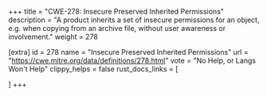 +++
title = "CWE-278: Insecure Preserved Inherited Permissions"
description	= "A product inherits a set of insecure permissions for an object, e.g. when copying from an archive file, without user awareness or involvement."
weight = 278

[extra]
id = 278
name = "Insecure Preserved Inherited Permissions"
url = "https://cwe.mitre.org/data/definitions/278.html"
vote = "No Help, or Langs Won't Help"
clippy_helps = false
rust_docs_links = [
	
]
+++

